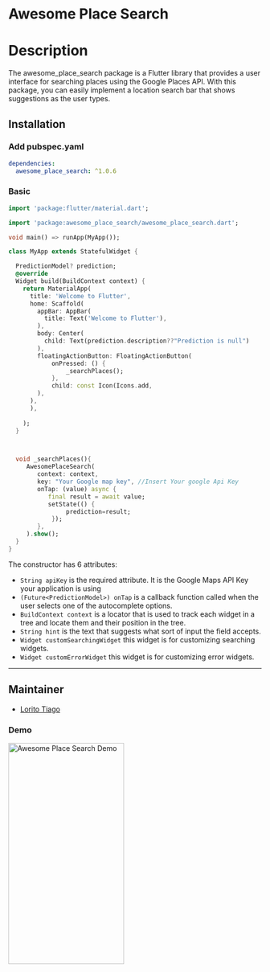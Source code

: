 # Awesome Place Search

# Description

The awesome_place_search package is a Flutter library that provides a user interface for searching places using the Google Places API. With this package, you can easily implement a location search bar that shows suggestions as the user types.



## Installation

### Add pubspec.yaml
``` yaml
dependencies:
  awesome_place_search: ^1.0.6
```

### Basic
``` dart
import 'package:flutter/material.dart';

import 'package:awesome_place_search/awesome_place_search.dart';

void main() => runApp(MyApp());

class MyApp extends StatefulWidget {

  PredictionModel? prediction;
  @override
  Widget build(BuildContext context) {
    return MaterialApp(
      title: 'Welcome to Flutter',
      home: Scaffold(
        appBar: AppBar(
          title: Text('Welcome to Flutter'),
        ),
        body: Center(
          child: Text(prediction.description??"Prediction is null")
        ),
        floatingActionButton: FloatingActionButton(
            onPressed: () {
                _searchPlaces();
            },
            child: const Icon(Icons.add,
        ),
      ),
      ),
     
    );
  }



  void _searchPlaces(){
     AwesomePlaceSearch(
        context: context,
        key: "Your Google map key", //Insert Your google Api Key
        onTap: (value) async {
           final result = await value;
           setState(() {
                prediction=result;
            });
        },
     ).show();
  }
}
```

The constructor has 6 attributes:
- `String apiKey` is the required attribute. It is the Google Maps API Key your application is using
- `(Future<PredictionModel>) onTap` is a callback function called when the user selects one of the autocomplete options. 
- `BuildContext context` is a locator that is used to track each widget in a tree and locate them and their position in the tree.
- `String hint` is the text that suggests what sort of input the field accepts.
- `Widget customSearchingWidget` this widget is for customizing searching widgets.
- `Widget customErrorWidget` this widget is for customizing error widgets.


---
## Maintainer

- [Lorito Tiago](https://github.com/LoritoTiago)

### Demo
<img src="https://user-images.githubusercontent.com/58330997/231830074-d9c9c65a-cc42-4bcf-80b6-3828b0374fc5.gif" width="230" height="440" alt="Awesome Place Search Demo" />


